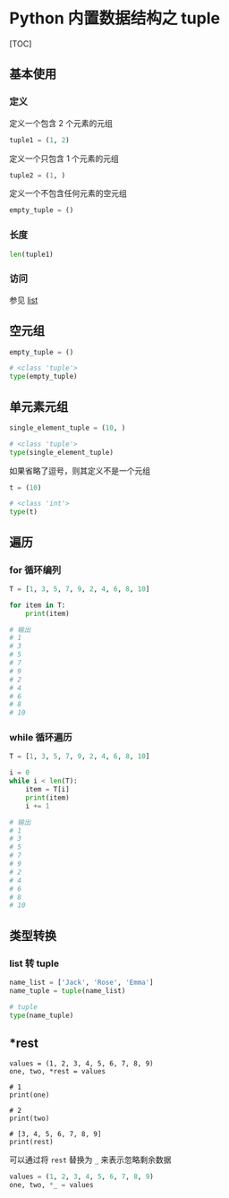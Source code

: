 # Python 内置数据结构之 tuple

[TOC]

## 基本使用

### 定义

定义一个包含 2 个元素的元组

```python
tuple1 = (1, 2)
```

定义一个只包含 1 个元素的元组

```python
tuple2 = (1, )
```

定义一个不包含任何元素的空元组

```python
empty_tuple = ()
```

### 长度

```python
len(tuple1)
```

### 访问

参见 [list](mweblib://15382946802795)

## 空元组

```python
empty_tuple = ()

# <class 'tuple'>
type(empty_tuple)
```

## 单元素元组

```python
single_element_tuple = (10, )

# <class 'tuple'>
type(single_element_tuple)
```

如果省略了逗号，则其定义不是一个元组

```python
t = (10)

# <class 'int'>
type(t)
```

## 遍历

### for 循环编列

```python
T = [1, 3, 5, 7, 9, 2, 4, 6, 8, 10]

for item in T:
    print(item)

# 输出
# 1
# 3
# 5
# 7
# 9
# 2
# 4
# 6
# 8
# 10
```

### while 循环遍历

```python
T = [1, 3, 5, 7, 9, 2, 4, 6, 8, 10]

i = 0
while i < len(T):
    item = T[i]
    print(item)
    i += 1

# 输出
# 1
# 3
# 5
# 7
# 9
# 2
# 4
# 6
# 8
# 10
```

## 类型转换

### list 转 tuple

```python
name_list = ['Jack', 'Rose', 'Emma']
name_tuple = tuple(name_list)

# tuple
type(name_tuple)
```

## *rest

```
values = (1, 2, 3, 4, 5, 6, 7, 8, 9)
one, two, *rest = values

# 1
print(one)

# 2
print(two)

# [3, 4, 5, 6, 7, 8, 9]
print(rest)
```

可以通过将 `rest` 替换为 `_` 来表示忽略剩余数据

```Python
values = (1, 2, 3, 4, 5, 6, 7, 8, 9)
one, two, *_ = values
```